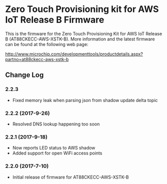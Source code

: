 # Zero Touch Provisioning kit for AWS IoT Release B Firmware

This is the firmware for the Zero Touch Provisioning Kit for AWS IoT Release B
(AT88CKECC-AWS-XSTK-B). More information and the latest firmware can be found
at the following web page:

http://www.microchip.com/developmenttools/productdetails.aspx?partno=at88ckecc-aws-xstk-b

## Change Log

### 2.2.3
- Fixed memory leak when parsing json from shadow update delta topic

### 2.2.2 (2017-9-26)
- Resolved DNS lookup happening too soon

### 2.2.1 (2017-9-18)
- Now reports LED status to AWS shadow
- Added support for open WiFi access points

### 2.2.0 (2017-7-10)
- Initial release of firmware for AT88CKECC-AWS-XSTK-B
